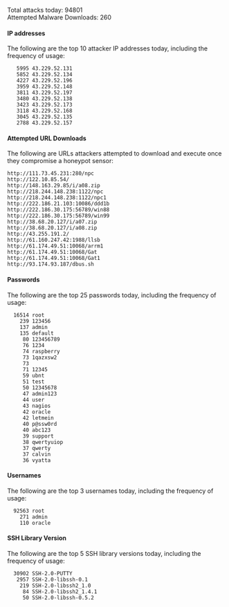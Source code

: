 Total attacks today: 94801  
Attempted Malware Downloads: 260 

#### IP addresses
The following are the top 10 attacker IP addresses today, including the frequency of usage:
```
   5995 43.229.52.131
   5852 43.229.52.134
   4227 43.229.52.196
   3959 43.229.52.148
   3811 43.229.52.197
   3480 43.229.52.138
   3423 43.229.52.173
   3118 43.229.52.168
   3045 43.229.52.135
   2788 43.229.52.157
```

#### Attempted URL Downloads
The following are URLs attackers attempted to download and execute once they compromise a honeypot sensor:
```
http://111.73.45.231:280/npc
http://122.10.85.54/
http://148.163.29.85/i/a08.zip
http://218.244.148.238:1122/npc
http://218.244.148.238:1122/npc1
http://222.186.21.103:10086/ddd1b
http://222.186.30.175:56789/win88
http://222.186.30.175:56789/win99
http://38.68.20.127/i/a07.zip
http://38.68.20.127/i/a08.zip
http://43.255.191.2/
http://61.160.247.42:1988/llsb
http://61.174.49.51:10068/arrm1
http://61.174.49.51:10068/Gat
http://61.174.49.51:10068/Gat1
http://93.174.93.187/dbus.sh
```

#### Passwords
The following are the top 25 passwords today, including the frequency of usage:
```
  16514 root
    239 123456
    137 admin
    135 default
     80 123456789
     76 1234
     74 raspberry
     73 1qazxsw2
     73 
     71 12345
     59 ubnt
     51 test
     50 12345678
     47 admin123
     44 user
     43 nagios
     42 oracle
     42 letmein
     40 p@ssw0rd
     40 abc123
     39 support
     38 qwertyuiop
     37 qwerty
     37 calvin
     36 vyatta
```

#### Usernames
The following are the top 3 usernames today, including the frequency of usage:
```
  92563 root
    271 admin
    110 oracle
```

#### SSH Library Version
The following are the top 5 SSH library versions today, including the frequency of usage:
```
  30902 SSH-2.0-PUTTY
   2957 SSH-2.0-libssh-0.1
    219 SSH-2.0-libssh2_1.0
     84 SSH-2.0-libssh2_1.4.1
     50 SSH-2.0-libssh-0.5.2
```

